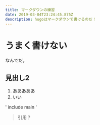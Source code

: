 ```yaml
---
title: マークダウンの練習
date: 2019-03-04T23:24:45.875Z
description: hugoはマークダウンで書けるのだ！
---
```

# うまく書けない  

なんでだ。

## 見出し2  

1. あああああ  
2. いい

' include main '

>引用？
